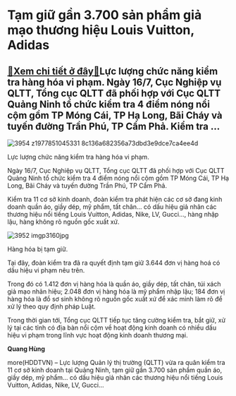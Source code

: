 Tạm giữ gần 3.700 sản phẩm giả mạo thương hiệu Louis Vuitton, Adidas
====================================================================

[:gift:Xem chi tiết ở đây:gift:](https://hddtvn.com/tam-giu-gan-3-700-san-pham-gia-mao-thuong-hieu-louis-vuitton-adidas/)Lực lượng chức năng kiểm tra hàng hóa vi phạm. Ngày 16/7, Cục Nghiệp vụ QLTT, Tổng cục QLTT đã phối hợp với Cục QLTT Quảng Ninh tổ chức kiểm tra 4 điểm nóng nổi cộm gồm TP Móng Cái, TP Hạ Long, Bãi Cháy và tuyến đường Trần Phú, TP Cẩm Phả. Kiểm tra …
----------------------------------------------------------------------------------------------------------------------------------------------------------------------------------------------------------------------------------------------------------





![3954 z1977851045331 8c136a682356a73dbd3e9dce7ca4ee4d](https://haiquanonline.com.vn/stores/news_dataimages/hungdq/072020/16/19/in_article/3954_z1977851045331_8c136a682356a73dbd3e9dce7ca4ee4d.jpg?rt=20200716194745 "Lực lượng chức năng kiểm tra hàng hóa vi phạm.")


Lực lượng chức năng kiểm tra hàng hóa vi phạm.



Ngày 16/7, Cục Nghiệp vụ QLTT, Tổng cục QLTT đã phối hợp với Cục QLTT Quảng Ninh tổ chức kiểm tra 4 điểm nóng nổi cộm gồm TP Móng Cái, TP Hạ Long, Bãi Cháy và tuyến đường Trần Phú, TP Cẩm Phả.


Kiểm tra 11 cơ sở kinh doanh, đoàn kiểm tra phát hiện các cơ sở đang kinh doanh quần áo, giầy dép, mỹ phẩm, tất chân… có dấu hiệu giả nhãn các thương hiệu nổi tiếng Louis Vuitton, Adidas, Nike, LV, Gucci…, hàng nhập lậu, hàng không rõ nguồn gốc xuất xứ.





![3952 imgp3160jpg](https://haiquanonline.com.vn/stores/news_dataimages/hungdq/072020/16/19/in_article/3952_IMGP3160.JPG.jpg?rt=20200716194745 "Hàng hóa bị tạm giữ.")


Hàng hóa bị tạm giữ.



Tại đây, đoàn kiểm tra đã ra quyết định tạm giữ 3.644 đơn vị hàng hoá có dấu hiệu vi phạm nêu trên.


Trong đó có 1.412 đơn vị hàng hóa là quần áo, giầy dép, tất chân, túi xách giả mạo nhãn hiệu; 2.048 đơn vị hàng hóa là mỹ phẩm nhập lậu; 184 đơn vị hàng hóa là đồ sơ sinh không rõ nguồn gốc xuất xứ để xác minh làm rõ để xử lý theo quy định pháp Luật.


Trong thời gian tới, Tổng cục QLTT tiếp tục tăng cường kiểm tra, bắt giữ, xử lý tại các tỉnh có địa bàn nổi cộm về hoạt động kinh doanh có nhiều dấu hiệu vi phạm trong lĩnh vực hoạt động kinh doanh thương mại.







**Quang Hùng**



more(HDDTVN) – Lực lượng Quản lý thị trường (QLTT) vừa ra quân kiểm tra 11 cơ sở kinh doanh tại Quảng Ninh, tạm giữ gần 3.700 sản phẩm quần áo, giầy dép, mỹ phẩm… có dấu hiệu giả nhãn các thương hiệu nổi tiếng Louis Vuitton, Adidas, Nike, LV, Gucci…


